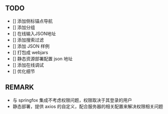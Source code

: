 
## TODO

- [] 添加侧标锚点导航
- [] 添加分组
- [] 在线输入JSON地址
- [] 添加搜索过滤
- [] 添加 JSON 样例 
- [] 打包成 webjars
- [] 静态资源部署配置 json 地址
- [] 添加在线调试
- [] 优化细节

## REMARK
* 与 springfox 集成不考虑权限问题，权限取决于其登录的用户
* 静态部署，提供 axios 的自定义，配合服务器的相关配置来解决权限相关问题

